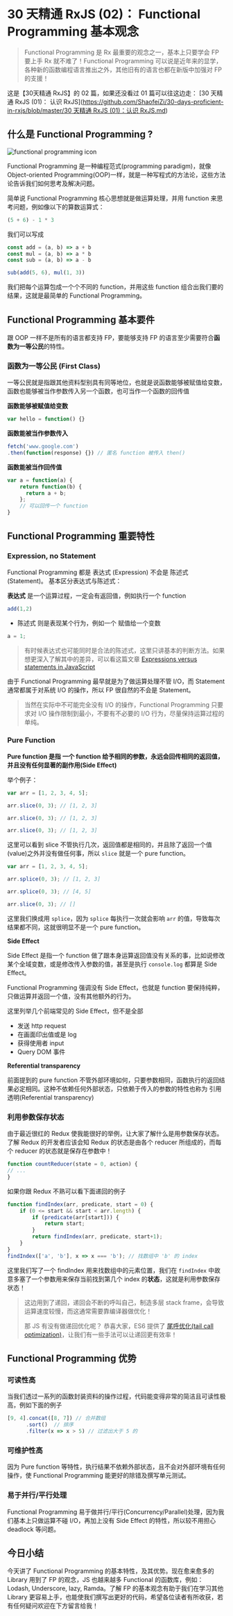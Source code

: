 # 30 天精通 RxJS \(02\)： Functional Programming 基本观念

> Functional Programming 是 Rx 最重要的观念之一，基本上只要学会 FP 要上手 Rx 就不难了！Functional Programming 可以说是近年来的显学，各种新的函数编程语言推出之外，其他旧有的语言也都在新版中加强对 FP 的支援！

这是【30天精通 RxJS】的 02 篇，如果还没看过 01 篇可以往这边走： \[30 天精通 RxJS \(01\)： 认识 RxJS\]\([https://github.com/ShaofeiZi/30-days-proficient-in-rxjs/blob/master/30 天精通 RxJS \(01\)：认识 RxJS.md](https://github.com/ShaofeiZi/30-days-proficient-in-rxjs/blob/master/30%20天精通%20RxJS%20%2801%29：认识%20RxJS.md)\)

## 什么是 Functional Programming ?

![functional programming icon](https://res.cloudinary.com/dohtkyi84/image/upload/v1481362001/cover/螢幕快照_2016-12-10_下午5.26.11_mgc7al.png)

Functional Programming 是一种编程范式\(programming paradigm\)，就像 Object-oriented Programming\(OOP\)一样，就是一种写程式的方法论，这些方法论告诉我们如何思考及解决问题。

简单说 Functional Programming 核心思想就是做运算处理，并用 function 来思考问题，例如像以下的算数运算式：

```javascript
(5 + 6) - 1 * 3
```

我们可以写成

```javascript
const add = (a, b) => a + b
const mul = (a, b) => a * b
const sub = (a, b) => a - b

sub(add(5, 6), mul(1, 3))
```

我们把每个运算包成一个个不同的 function，并用这些 function 组合出我们要的结果，这就是最简单的 Functional Programming。

## Functional Programming 基本要件

跟 OOP 一样不是所有的语言都支持 FP，要能够支持 FP 的语言至少需要符合**函数为一等公民**的特性。

### 函数为一等公民 \(First Class\)

一等公民就是指跟其他资料型别具有同等地位，也就是说函数能够被赋值给变数，函数也能够被当作参数传入另一个函数，也可当作一个函数的回传值

**函数能够被赋值给变数**

```javascript
var hello = function() {}
```

**函数能被当作参数传入**

```javascript
fetch('www.google.com')
.then(function(response) {}) // 匿名 function 被传入 then()
```

**函数能被当作回传值**

```javascript
var a = function(a) {
    return function(b) {
      return a + b;
    }; 
    // 可以回传一个 function
}
```

## Functional Programming 重要特性

### Expression, no Statement

Functional Programming 都是 表达式 \(Expression\) 不会是 陈述式\(Statement\)。 基本区分表达式与陈述式：

**表达式** 是一个运算过程，一定会有返回值，例如执行一个 function

```javascript
add(1,2)
```

* 陈述式 则是表现某个行为，例如一个 赋值给一个变数

```javascript
a = 1;
```

> 有时候表达式也可能同时是合法的陈述式，这里只讲基本的判断方法。如果想更深入了解其中的差异，可以看这篇文章 [Expressions versus statements in JavaScript](http://www.2ality.com/2012/09/expressions-vs-statements.html)

由于 Functional Programming 最早就是为了做运算处理不管 I/O，而 Statement 通常都属于对系统 I/O 的操作，所以 FP 很自然的不会是 Statement。

> 当然在实际中不可能完全没有 I/O 的操作，Functional Programming 只要求对 I/O 操作限制到最小，不要有不必要的 I/O 行为，尽量保持运算过程的单纯。

### Pure Function

**Pure function 是指 一个 function 给予相同的参数，永远会回传相同的返回值，并且没有任何显著的副作用\(Side Effect\)**

举个例子：

```javascript
var arr = [1, 2, 3, 4, 5];

arr.slice(0, 3); // [1, 2, 3]

arr.slice(0, 3); // [1, 2, 3]

arr.slice(0, 3); // [1, 2, 3]
```

这里可以看到 slice 不管执行几次，返回值都是相同的，并且除了返回一个值\(value\)之外并没有做任何事，所以 `slice` 就是一个 pure function。

```javascript
var arr = [1, 2, 3, 4, 5];

arr.splice(0, 3); // [1, 2, 3]

arr.splice(0, 3); // [4, 5]

arr.slice(0, 3); // []
```

这里我们换成用 `splice`，因为 `splice` 每执行一次就会影响 `arr` 的值，导致每次结果都不同，这就很明显不是一个 pure function。

**Side Effect**

Side Effect 是指一个 function 做了跟本身运算返回值没有关系的事，比如说修改某个全域变数，或是修改传入参数的值，甚至是执行 `console.log` 都算是 Side Effect。

Functional Programming 强调没有 Side Effect，也就是 function 要保持纯粹，只做运算并返回一个值，没有其他额外的行为。

这里列举几个前端常见的 Side Effect，但不是全部

* 发送 http request
* 在画面印出值或是 log
* 获得使用者 input
* Query DOM 事件

**Referential transparency**

前面提到的 pure function 不管外部环境如何，只要参数相同，函数执行的返回结果必定相同。这种不依赖任何外部状态，只依赖于传入的参数的特性也称为 引用透明\(Referential transparency\)

### 利用参数保存状态

由于最近很红的 Redux 使我能很好的举例，让大家了解什么是用参数保存状态。了解 Redux 的开发者应该会知 Redux 的状态是由各个 reducer 所组成的，而每个 reducer 的状态就是保存在参数中！

```javascript
function countReducer(state = 0, action) {
// ...
}
```

如果你跟 Redux 不熟可以看下面递回的例子

```javascript
function findIndex(arr, predicate, start = 0) {
    if (0 <= start && start < arr.length) {
        if (predicate(arr[start])) {
            return start;
        }
        return findIndex(arr, predicate, start+1);
    }
}
findIndex(['a', 'b'], x => x === 'b'); // 找数组中 'b' 的 index
```

这里我们写了一个 findIndex 用来找数组中的元素位置，我们在 `findIndex` 中故意多塞了一个参数用来保存当前找到第几个 index 的**状态**，这就是利用参数保存状态！

> 这边用到了递回，递回会不断的呼叫自己，制造多层 stack frame，会导致运算速度较慢，而这通常需要靠编译器做优化！
>
> 那 JS 有没有做递回优化呢？ 恭喜大家，ES6 提供了 [尾呼优化\(tail call optimization\)](http://www.2ality.com/2015/06/tail-call-optimization.html)，让我们有一些手法可以让递回更有效率！

## Functional Programming 优势

### 可读性高

当我们透过一系列的函数封装资料的操作过程，代码能变得非常的简洁且可读性极高，例如下面的例子

```javascript
[9, 4].concat([8, 7]) // 合并数组
      .sort()  // 排序
      .filter(x => x > 5) // 过滤出大于 5 的
```

### 可维护性高

因为 Pure function 等特性，执行结果不依赖外部状态，且不会对外部环境有任何操作，使 Functional Programming 能更好的除错及撰写单元测试。

### 易于并行/平行处理

Functional Programming 易于做并行/平行\(Concurrency/Parallel\)处理，因为我们基本上只做运算不碰 I/O，再加上没有 Side Effect 的特性，所以较不用担心 deadlock 等问题。

## 今日小结

今天讲了 Functional Programming 的基本特性，及其优势。现在愈来愈多的 Library 用到了 FP 的观念，JS 也越来越多 Functional 的函数库，例如：Lodash, Underscore, lazy, Ramda。了解 FP 的基本观念有助于我们在学习其他 Library 更容易上手，也能使我们撰写出更好的代码，希望各位读者有所收获，若有任何疑问欢迎在下方留言给我！

